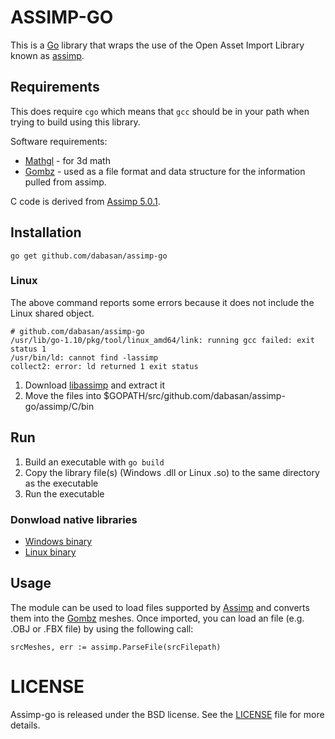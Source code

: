 ASSIMP-GO
=========

This is a [Go][golang] library that wraps the use of the Open Asset Import Library known as [assimp][assimp-link].


Requirements
------------

This does require `cgo` which means that `gcc` should be in your path
when trying to build using this library.

Software requirements:

* [Mathgl][mgl] - for 3d math
* [Gombz][gombz-link] - used as a file format and data structure for
  the information pulled from assimp.

C code is derived from [Assimp 5.0.1](https://github.com/assimp/assimp/releases/tag/v5.0.1).

## Installation

```
go get github.com/dabasan/assimp-go
```

### Linux

The above command reports some errors because it does not include the Linux shared object.

```
# github.com/dabasan/assimp-go
/usr/lib/go-1.10/pkg/tool/linux_amd64/link: running gcc failed: exit status 1
/usr/bin/ld: cannot find -lassimp
collect2: error: ld returned 1 exit status
```

1. Download [libassimp](https://github.com/Dabasan/assimp-go/releases/download/v1.0.0/linux_bin.tar.gz) and extract it
2. Move the files into $GOPATH/src/github.com/dabasan/assimp-go/assimp/C/bin

## Run

1. Build an executable with `go build`
2. Copy the library file(s) (Windows .dll or Linux .so) to the same directory as the executable
3. Run the executable

### Donwload native libraries

- [Windows binary](https://github.com/Dabasan/assimp-go/releases/download/v1.0.0/windows_bin.zip)
- [Linux binary](https://github.com/Dabasan/assimp-go/releases/download/v1.0.0/linux_bin.tar.gz)

Usage
-----

The module can be used to load files supported by [Assimp][assimp-link] and converts
them into the [Gombz][gombz-link] meshes. Once imported, you can load an file
(e.g. .OBJ or .FBX file) by using the following call:


```
srcMeshes, err := assimp.ParseFile(srcFilepath)
```

LICENSE
=======

Assimp-go is released under the BSD license. See the [LICENSE][license-link] file for more details.


[golang]: https://golang.org/
[license-link]: https://raw.githubusercontent.com/tbogdala/assimp-go/master/LICENSE
[assimp-link]: http://assimp.sourceforge.net/
[mgl]: https://github.com/go-gl/mathgl
[gombz-link]: https://github.com/tbogdala/gombz
